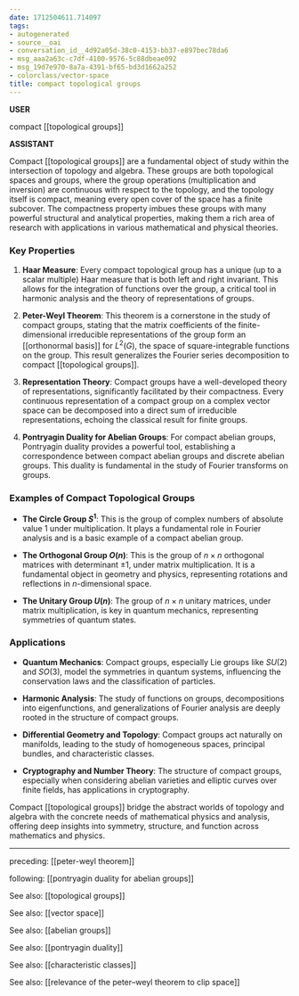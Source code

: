 ```yaml
---
date: 1712504611.714097
tags:
- autogenerated
- source__oai
- conversation_id__4d92a05d-38c0-4153-bb37-e897bec78da6
- msg_aaa2a63c-c7df-4100-9576-5c88dbeae092
- msg_19d7e970-8a7a-4391-bf65-bd3d1662a252
- colorclass/vector-space
title: compact topological groups
---
```


**USER**

compact [[topological groups]]


**ASSISTANT**

Compact [[topological groups]] are a fundamental object of study within the intersection of topology and algebra. These groups are both topological spaces and groups, where the group operations (multiplication and inversion) are continuous with respect to the topology, and the topology itself is compact, meaning every open cover of the space has a finite subcover. The compactness property imbues these groups with many powerful structural and analytical properties, making them a rich area of research with applications in various mathematical and physical theories.

### Key Properties

1. **Haar Measure**: Every compact topological group has a unique (up to a scalar multiple) Haar measure that is both left and right invariant. This allows for the integration of functions over the group, a critical tool in harmonic analysis and the theory of representations of groups.

2. **Peter-Weyl Theorem**: This theorem is a cornerstone in the study of compact groups, stating that the matrix coefficients of the finite-dimensional irreducible representations of the group form an [[orthonormal basis]] for $L^2(G)$, the space of square-integrable functions on the group. This result generalizes the Fourier series decomposition to compact [[topological groups]].

3. **Representation Theory**: Compact groups have a well-developed theory of representations, significantly facilitated by their compactness. Every continuous representation of a compact group on a complex vector space can be decomposed into a direct sum of irreducible representations, echoing the classical result for finite groups.

4. **Pontryagin Duality for Abelian Groups**: For compact abelian groups, Pontryagin duality provides a powerful tool, establishing a correspondence between compact abelian groups and discrete abelian groups. This duality is fundamental in the study of Fourier transforms on groups.

### Examples of Compact Topological Groups

- **The Circle Group $S^1$**: This is the group of complex numbers of absolute value 1 under multiplication. It plays a fundamental role in Fourier analysis and is a basic example of a compact abelian group.

- **The Orthogonal Group $O(n)$**: This is the group of $n \times n$ orthogonal matrices with determinant $\pm 1$, under matrix multiplication. It is a fundamental object in geometry and physics, representing rotations and reflections in $n$-dimensional space.

- **The Unitary Group $U(n)$**: The group of $n \times n$ unitary matrices, under matrix multiplication, is key in quantum mechanics, representing symmetries of quantum states.

### Applications

- **Quantum Mechanics**: Compact groups, especially Lie groups like $SU(2)$ and $SO(3)$, model the symmetries in quantum systems, influencing the conservation laws and the classification of particles.

- **Harmonic Analysis**: The study of functions on groups, decompositions into eigenfunctions, and generalizations of Fourier analysis are deeply rooted in the structure of compact groups.

- **Differential Geometry and Topology**: Compact groups act naturally on manifolds, leading to the study of homogeneous spaces, principal bundles, and characteristic classes.

- **Cryptography and Number Theory**: The structure of compact groups, especially when considering abelian varieties and elliptic curves over finite fields, has applications in cryptography.

Compact [[topological groups]] bridge the abstract worlds of topology and algebra with the concrete needs of mathematical physics and analysis, offering deep insights into symmetry, structure, and function across mathematics and physics.


---

preceding: [[peter-weyl theorem]]  


following: [[pontryagin duality for abelian groups]]

See also: [[topological groups]]


See also: [[vector space]]


See also: [[abelian groups]]


See also: [[pontryagin duality]]


See also: [[characteristic classes]]


See also: [[relevance of the peter–weyl theorem to clip space]]